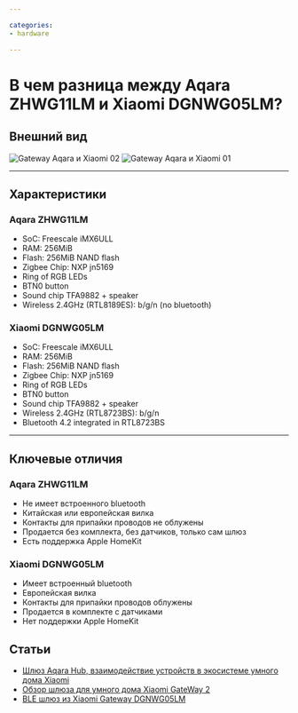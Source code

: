 ```yaml
---

categories:
- hardware

---
```

# В чем разница между Aqara ZHWG11LM и Xiaomi DGNWG05LM?


## Внешний вид

![Gateway Aqara и Xiaomi 02](https://user-images.githubusercontent.com/64090632/143291610-cbcf76a4-0c41-4dfd-9c03-e473a4eeb3c0.jpg)
![Gateway Aqara и Xiaomi 01](https://user-images.githubusercontent.com/64090632/143291627-12b259f5-43fc-4bbf-b47e-8edd75bf8efa.jpg)




***

## Характеристики
### Aqara ZHWG11LM
* SoC: Freescale iMX6ULL
* RAM: 256MiB
* Flash: 256MiB NAND flash
* Zigbee Chip: NXP jn5169
* Ring of RGB LEDs
* BTN0 button
* Sound chip TFA9882 + speaker
* Wireless 2.4GHz (RTL8189ES): b/g/n (no bluetooth)

### Xiaomi DGNWG05LM 
* SoC: Freescale iMX6ULL
* RAM: 256MiB
* Flash: 256MiB NAND flash
* Zigbee Chip: NXP jn5169
* Ring of RGB LEDs
* BTN0 button
* Sound chip TFA9882 + speaker
* Wireless 2.4GHz (RTL8723BS): b/g/n
* Bluetooth 4.2 integrated in RTL8723BS

***


## Ключевые отличия
### Aqara ZHWG11LM
* Не имеет встроенного bluetooth
* Китайская или европейская вилка
* Контакты для припайки проводов не облужены
* Продается без комплекта, без датчиков, только сам шлюз
* Есть поддержка Apple HomeKit

### Xiaomi DGNWG05LM 
* Имеет встроенный bluetooth
* Европейская вилка
* Контакты для припайки проводов облужены
* Продается в комплекте с датчиками
* Нет поддержки Apple HomeKit


## Статьи
* [Шлюз Aqara Hub, взаимодействие устройств в экосистеме умного дома Xiaomi](https://www.ixbt.com/live/chome/shlyuz-aqara-hub-vzaimodeystvie-ustroystv-v-ekosisteme-umnogo-doma-xiaomi.html)
* [Обзор шлюза для умного дома Xiaomi GateWay 2]([https://www.youtube.com/watch?v=CaOYCLyud8c])
* [BLE шлюз из Xiaomi Gateway DGNWG05LM](https://habr.com/ru/post/549058/)

